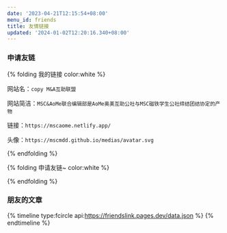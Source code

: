 ```yaml
---
date: '2023-04-21T12:15:54+08:00'
menu_id: friends
title: 友情链接
updated: '2024-01-02T12:20:16.340+08:00'
---
```

<div id="friend-content" class="friend-content"></div>
<link rel="stylesheet" href="https://npm.elemecdn.com/qexo-friends/friends.css"/>
<script src="https://registry.npmmirror.com/qexo-friends/latest/files/Stellar/friends.js"></script>
<script>loadQexoFriends("friend-content", "https://qexo.giize.com")</script>

### 申请友链

{% folding 我的链接 color:white %}

网站名：`copy M&A互助联盟`

网站简洁：`MSC&AoMe联合编辑部是AoMe奥美互助公社与MSC磁铁学生公社缔结团结协定的产物`

链接：`https://mscaome.netlify.app/`

头像：`https://mscmdd.github.io/medias/avatar.svg`

{% endfolding %}

{% folding 申请友链~ color:white %}

<div id="friends-api"></div>
<script src="https://npm.elemecdn.com/qexo-friends/friends-api.js"></script>
<script>qexo_friend_api("friends-api","https://qexo.giize.com","");</script>

{% endfolding %}

### 朋友的文章

{% timeline type:fcircle api:https://friendslink.pages.dev/data.json %}
{% endtimeline %}

